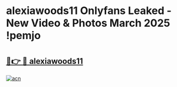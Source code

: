 # alexiawoods11 Onlyfans Leaked - New Video & Photos March 2025 !pemjo

# <h2><a href="https://lo6l0q.iuczelnia.edu.pl?title=alexiawoods11&ref=pemjo">🔗👉 🔴 alexiawoods11</a></h2>

[![acn](https://github.com/user-attachments/assets/0f9c940e-d8b0-45ae-aac7-cd30a18b3e1c)](https://lo6l0q.iuczelnia.edu.pl?title=alexiawoods11&ref=pemjo)

